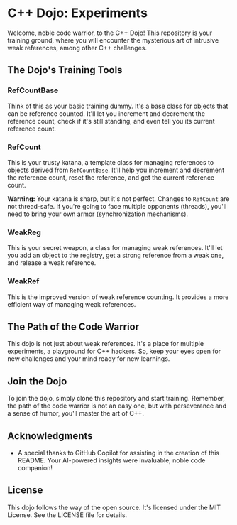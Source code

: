 

# C++ Dojo: Experiments

Welcome, noble code warrior, to the C++ Dojo! This repository is your training ground, where you will encounter the mysterious art of intrusive weak references, among other C++ challenges. 

## The Dojo's Training Tools

### RefCountBase

Think of this as your basic training dummy. It's a base class for objects that can be reference counted. It'll let you increment and decrement the reference count, check if it's still standing, and even tell you its current reference count.

### RefCount

This is your trusty katana, a template class for managing references to objects derived from `RefCountBase`. It'll help you increment and decrement the reference count, reset the reference, and get the current reference count. 

**Warning:** Your katana is sharp, but it's not perfect. Changes to `RefCount` are not thread-safe. If you're going to face multiple opponents (threads), you'll need to bring your own armor (synchronization mechanisms).

### WeakReg

This is your secret weapon, a class for managing weak references. It'll let you add an object to the registry, get a strong reference from a weak one, and release a weak reference.

### WeakRef

This is the improved version of weak reference counting. It provides a more efficient way of managing weak references.

## The Path of the Code Warrior

This dojo is not just about weak references. It's a place for multiple experiments, a playground for C++ hackers. So, keep your eyes open for new challenges and your mind ready for new learnings.

## Join the Dojo

To join the dojo, simply clone this repository and start training. Remember, the path of the code warrior is not an easy one, but with perseverance and a sense of humor, you'll master the art of C++.

## Acknowledgments

* A special thanks to GitHub Copilot for assisting in the creation of this README. Your AI-powered insights were invaluable, noble code companion!

## License

This dojo follows the way of the open source. It's licensed under the MIT License. See the LICENSE file for details.